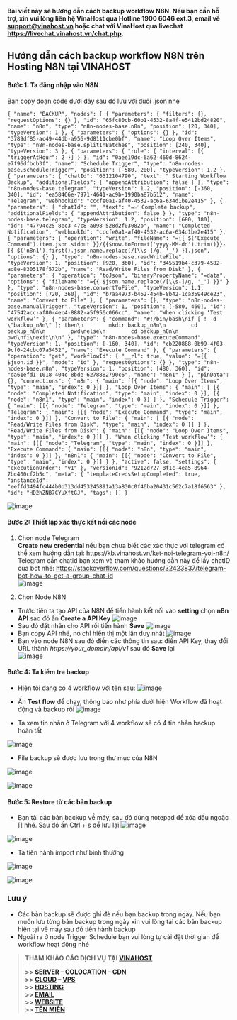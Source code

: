 **Bài viết này sẽ hướng dẫn cách backup workflow N8N. Nếu bạn cần hỗ trợ, xin vui lòng liên hệ VinaHost qua Hotline 1900 6046 ext.3, email về support@vinahost.vn hoặc chat với VinaHost qua livechat https://livechat.vinahost.vn/chat.php.**

## Hướng dẫn cách backup workflow N8N trên Hosting N8N tại VINAHOST  
#### Bước 1: Ta đăng nhập vào N8N

Bạn copy đoạn code dưới đây sau đó lưu với đuôi .json nhé
```
{ "name": "BACKUP", "nodes": [ { "parameters": { "filters": {}, "requestOptions": {} }, "id": "65fc80cb-60b1-4532-8a4f-e5412bd24820", "name": "n8n", "type": "n8n-nodes-base.n8n", "position": [20, 340], "typeVersion": 1 }, { "parameters": { "options": {} }, "id": "3789df85-ac49-44db-a956-9d8111cbe0bf", "name": "Loop Over Items", "type": "n8n-nodes-base.splitInBatches", "position": [240, 340], "typeVersion": 3 }, { "parameters": { "rule": { "interval": [{ "triggerAtHour": 2 }] } }, "id": "0aee19dc-6a62-460d-8624-e7f96dfbcb3f", "name": "Schedule Trigger", "type": "n8n-nodes-base.scheduleTrigger", "position": [-580, 200], "typeVersion": 1.2 }, { "parameters": { "chatId": "6312104790", "text": " Starting Workflow Backup", "additionalFields": { "appendAttribution": false } }, "type": "n8n-nodes-base.telegram", "typeVersion": 1.2, "position": [-360, 340], "id": "ea58466e-7971-4641-ac9b-1990ba87b512", "name": "Telegram", "webhookId": "cccfe0a1-af40-4532-ac6a-634d1be2e415" }, { "parameters": { "chatId": "", "text": "=✅ Complete backup", "additionalFields": { "appendAttribution": false } }, "type": "n8n-nodes-base.telegram", "typeVersion": 1.2, "position": [680, 180], "id": "47794c25-8ec3-47c8-a098-528d2f03082b", "name": "Completed Notification", "webhookId": "cccfe0a1-af40-4532-ac6a-634d1be2e415" }, { "parameters": { "operation": "write", "fileName": "={{ $('Execute Command').item.json.stdout }}/{{$now.toFormat('yyyy-MM-dd').trim()}}-{{ $('n8n1').first().json.name.replace(/[\\s-]/g, '_') }}.json", "options": {} }, "type": "n8n-nodes-base.readWriteFile", "typeVersion": 1, "position": [920, 360], "id": "345519b4-c379-4582-ad8e-8305178f572b", "name": "Read/Write Files from Disk" }, { "parameters": { "operation": "toJson", "binaryPropertyName": "=data", "options": { "fileName": "={{ $json.name.replace(/[\\s-]/g, '_') }}" } }, "type": "n8n-nodes-base.convertToFile", "typeVersion": 1.1, "position": [720, 360], "id": "b7aa4973-b462-454b-8b42-1ca35949ce23", "name": "Convert to File" }, { "parameters": {}, "type": "n8n-nodes-base.manualTrigger", "typeVersion": 1, "position": [-580, 460], "id": "47542acc-af80-4ec4-8882-a5f956c066cc", "name": "When clicking ‘Test workflow’" }, { "parameters": { "command": "#!/bin/bash\nif [ ! -d \"backup_n8n\" ]; then\n        mkdir backup_n8n\n        cd backup_n8n\n        pwd\nelse\n        cd backup_n8n\n        pwd\nfi\nexit\n\n" }, "type": "n8n-nodes-base.executeCommand", "typeVersion": 1, "position": [-160, 340], "id": "cb220888-0b99-4f03-9cf0-24cbc07a5452", "name": "Execute Command" }, { "parameters": { "operation": "get", "workflowId": { "__rl": true, "value": "={{ $json.id }}", "mode": "id" }, "requestOptions": {} }, "type": "n8n-nodes-base.n8n", "typeVersion": 1, "position": [480, 360], "id": "da61efd1-1018-404c-8bde-6278882790c6", "name": "n8n1" } ], "pinData": {}, "connections": { "n8n": { "main": [[{ "node": "Loop Over Items", "type": "main", "index": 0 }]] }, "Loop Over Items": { "main": [ [{ "node": "Completed Notification", "type": "main", "index": 0 }], [{ "node": "n8n1", "type": "main", "index": 0 }] ] }, "Schedule Trigger": { "main": [[{ "node": "Telegram", "type": "main", "index": 0 }]] }, "Telegram": { "main": [[{ "node": "Execute Command", "type": "main", "index": 0 }]] }, "Convert to File": { "main": [ [{ "node": "Read/Write Files from Disk", "type": "main", "index": 0 }] ] }, "Read/Write Files from Disk": { "main": [[{ "node": "Loop Over Items", "type": "main", "index": 0 }]] }, "When clicking ‘Test workflow’": { "main": [[{ "node": "Telegram", "type": "main", "index": 0 }]] }, "Execute Command": { "main": [[{ "node": "n8n", "type": "main", "index": 0 }]] }, "n8n1": { "main": [[{ "node": "Convert to File", "type": "main", "index": 0 }]] } }, "active": false, "settings": { "executionOrder": "v1" }, "versionId": "9212d727-8f1c-4ea5-8964-7bc400cf2b5c", "meta": { "templateCredsSetupCompleted": true, "instanceId": "eeffd3494fc444b0b313dd453245891a13a830c0f46ba20431c562c7a18f6563" }, "id": "HD2hZNB7CYuXftGJ", "tags": [] }
```
![image](https://github.com/user-attachments/assets/b3ed3710-03cd-4bb8-8204-2bcecfcd00a3)

#### Bước 2: Thiết lập xác thực kết nối các node 

1. Chọn node Telegram  
**Create new credential** nếu bạn chưa biết các xác thực với telegram có thể xem hướng dẫn tại: https://kb.vinahost.vn/ket-noi-telegram-voi-n8n/   
Telegram cần chatid bạn xem và tham khảo hướng dẫn này để lấy chatID của bot nhé: https://stackoverflow.com/questions/32423837/telegram-bot-how-to-get-a-group-chat-id  
![image](https://github.com/user-attachments/assets/68aa59d5-9a8f-43d5-a786-348befc25822)

2. Chọn Node N8N
- Trước tiên ta tạo API của N8N để tiến hành kết nối vào **setting** chọn **n8n API** sao đó ấn **Create a API Key**
![image](https://github.com/user-attachments/assets/0b23a4ae-cbb5-4a27-b09c-ae8b23e0350d)
- Sau đó đặt nhãn cho API rồi tiến hành **Save**
![image](https://github.com/user-attachments/assets/a3098776-54a7-4a91-a9e3-466ce6758a20)
- Bạn copy API nhé, nó chỉ hiển thị một lần duy nhất
![image](https://github.com/user-attachments/assets/d730eb03-1738-4723-8c7e-d5088771602b)
- Bạn vào node N8N sau đó điền các thông tin sau: điền API Key, thay đổi URL thành *https://your_domain/api/v1* sau đó **Save** lại  
![image](https://github.com/user-attachments/assets/7103ed19-456d-47b6-91b8-da77a8057ebe)

#### Bước 4: Ta kiểm tra backup
- Hiện tôi đang có 4 workflow với tên sau:
![image](https://github.com/user-attachments/assets/3840fdb4-e086-45cf-8d54-41434ff958c7)

- Ấn **Test flow** để chạy, thông báo như phía dưới hiện Workflow đã hoạt động và backup rồi
![image](https://github.com/user-attachments/assets/e74d8e18-ce00-4dbc-87f1-f1ac8be67d9a)

- Ta xem tin nhắn ở Telegram với 4 workflow sẽ có 4 tin nhắn backup hoàn tất

![image](https://github.com/user-attachments/assets/3cdac97f-3469-4800-a4a1-3d4c10eef0ed)

- File backup sẽ được lưu trong thư mục của N8N

![image](https://github.com/user-attachments/assets/dc01bb1f-e36d-4d9c-8075-00c5192d6d84)

![image](https://github.com/user-attachments/assets/b1c6c746-61d2-4d2f-9020-7b068cb23d9a)


#### Bước 5: Restore từ các bản backup
- Bạn tải các bản backup về máy, sau đó dùng notepad để xóa dấu ngoặc [] nhé. Sau đó ấn Ctrl + s để lưu lại
![image](https://github.com/user-attachments/assets/e8e38839-4f6c-4fff-909a-d2732a74549a)


![image](https://github.com/user-attachments/assets/53822e73-774f-4abf-a9f5-3418a87cddd9)

- Ta tiến hành import như bình thường

![image](https://github.com/user-attachments/assets/cea4b36d-f199-45c7-9beb-486214459ebe)

![image](https://github.com/user-attachments/assets/adbf4d99-da56-4a49-b8d6-ad1e99c24cef)





### Lưu ý
- Các bản backup sẽ được ghi đè nếu bạn backup trong ngày. Nếu bạn muốn lưu từng bản backup trong ngày xin vui lòng tải các bản backup hiện tại về máy sau đó tiến hành backup  
- Ngoài ra  ở node Trigger Schedule bạn vui lòng tự cài đặt thời gian để workflow hoạt động nhé




> **THAM KHẢO CÁC DỊCH VỤ TẠI [VINAHOST](https://vinahost.vn/)**
>
> **\>> [SERVER](https://vinahost.vn/thue-may-chu-rieng/) – [COLOCATION](https://vinahost.vn/colocation.html) – [CDN](https://vinahost.vn/dich-vu-cdn-chuyen-nghiep)**<br>
> **\>> [CLOUD](https://vinahost.vn/cloud-server-gia-re/) – [VPS](https://vinahost.vn/vps-ssd-chuyen-nghiep/)**<br>
> **\>> [HOSTING](https://vinahost.vn/wordpress-hosting)**<br>
> **\>> [EMAIL](https://vinahost.vn/email-hosting)**<br>
> **\>> [WEBSITE](http://vinawebsite.vn/)**<br>
> **\>> [TÊN MIỀN](https://vinahost.vn/ten-mien-gia-re/)**
